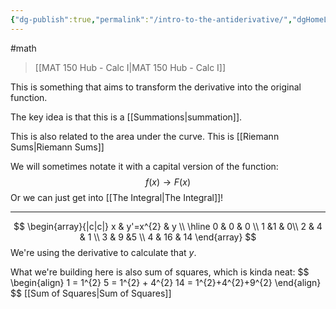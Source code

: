 ```yaml
---
{"dg-publish":true,"permalink":"/intro-to-the-antiderivative/","dgHomeLink":true,"dgPassFrontmatter":false,"dgShowLocalGraph":true}
---
```


#math 
> [[MAT 150 Hub - Calc I|MAT 150 Hub - Calc I]]

This is something that aims to transform the derivative into the original function.

The key idea is that this is a [[Summations|summation]]. 
<style>
.container {font-family: sans-serif; text-align: center;}
.button-wrapper button {z-index: 1;height: 40px; width: 100px; margin: 10px;padding: 5px;}
.excalidraw .App-menu_top .buttonList { display: flex;}
.excalidraw-wrapper { height: 800px; margin: 50px; position: relative;}
:root[dir="ltr"] .excalidraw .layer-ui__wrapper .zen-mode-transition.App-menu_bottom--transition-left {transform: none;}
</style><script src="https://unpkg.com/react@17/umd/react.production.min.js"></script><script src="https://unpkg.com/react-dom@17/umd/react-dom.production.min.js"></script><script type="text/javascript" src="https://unpkg.com/@excalidraw/excalidraw@0.12.0/dist/excalidraw.production.min.js"></script><div id="Antiderivative_2022-10-17_1044.04.excalidraw.md1"></div><script>(function(){const InitialData={"type":"excalidraw","version":2,"source":"https://excalidraw.com","elements":[{"type":"arrow","version":296,"versionNonce":1242508285,"isDeleted":false,"id":"mfVyxpGw-oXcrDNycsBp0","fillStyle":"hachure","strokeWidth":1,"strokeStyle":"solid","roughness":1,"opacity":100,"angle":0,"x":-42.062917657276785,"y":27.922073457763872,"strokeColor":"#c92a2a","backgroundColor":"transparent","width":0,"height":314.40003967285156,"seed":267939549,"groupIds":[],"strokeSharpness":"round","boundElements":[],"updated":1666028716653,"link":null,"locked":false,"startBinding":null,"endBinding":null,"lastCommittedPoint":null,"startArrowhead":null,"endArrowhead":"arrow","points":[[0,0],[0,-314.40003967285156]]},{"type":"arrow","version":327,"versionNonce":46620243,"isDeleted":false,"id":"lF4BdQq7NBHKo1nGjgX92","fillStyle":"hachure","strokeWidth":1,"strokeStyle":"solid","roughness":1,"opacity":100,"angle":0,"x":-80.46291155376116,"y":-10.477950956298628,"strokeColor":"#c92a2a","backgroundColor":"transparent","width":399.9999694824219,"height":0,"seed":1563441523,"groupIds":[],"strokeSharpness":"round","boundElements":[],"updated":1666028716653,"link":null,"locked":false,"startBinding":null,"endBinding":null,"lastCommittedPoint":null,"startArrowhead":null,"endArrowhead":"arrow","points":[[0,0],[399.9999694824219,0]]},{"type":"text","version":79,"versionNonce":1990370397,"isDeleted":false,"id":"UZ8RRqVY","fillStyle":"hachure","strokeWidth":1,"strokeStyle":"solid","roughness":1,"opacity":100,"angle":0,"x":-109.53705792866072,"y":-316.00961313061543,"strokeColor":"#c92a2a","backgroundColor":"transparent","width":17,"height":25,"seed":2015398717,"groupIds":[],"strokeSharpness":"sharp","boundElements":[],"updated":1666028716653,"link":null,"locked":false,"fontSize":20,"fontFamily":1,"text":"y'","rawText":"y'","baseline":18,"textAlign":"left","verticalAlign":"top","containerId":null,"originalText":"y'"},{"type":"arrow","version":318,"versionNonce":1280539965,"isDeleted":false,"id":"oFyTenxojWjPOrBKXIGOG","fillStyle":"hachure","strokeWidth":0.5,"strokeStyle":"dashed","roughness":0,"opacity":100,"angle":0,"x":-26.62454742812554,"y":-14.224868830688877,"strokeColor":"#c92a2a","backgroundColor":"transparent","width":0,"height":32.97655524038794,"seed":7246611,"groupIds":[],"strokeSharpness":"round","boundElements":[],"updated":1666028717602,"link":null,"locked":false,"startBinding":{"elementId":"Wfd_5PoI8ejD-BhJdyFhn","focus":2.403511120726197,"gap":6.175440364843212},"endBinding":{"elementId":"Aode3snKvEqLmPT9xs0FO","focus":2.046785134927776,"gap":5.024571842188038},"lastCommittedPoint":null,"startArrowhead":null,"endArrowhead":"bar","points":[[0,0],[0,-32.97655524038794]]},{"type":"arrow","version":186,"versionNonce":1230852349,"isDeleted":false,"id":"cWdz-THxhWz57rj9z0u2i","fillStyle":"hachure","strokeWidth":0.5,"strokeStyle":"dashed","roughness":0,"opacity":100,"angle":0,"x":-2.7058192717922793,"y":-14.224868830688877,"strokeColor":"#c92a2a","backgroundColor":"transparent","width":0,"height":62.184418816994366,"seed":1908808605,"groupIds":[],"strokeSharpness":"round","boundElements":[],"updated":1666028722013,"link":null,"locked":false,"startBinding":{"elementId":"Aode3snKvEqLmPT9xs0FO","focus":2.936280062827456,"gap":9.294150210629596},"endBinding":{"elementId":"aWHLNogBMIO4hyTM9QSwz","focus":2.7303760074646553,"gap":8.305810116518842},"lastCommittedPoint":null,"startArrowhead":null,"endArrowhead":"bar","points":[[0,0],[0,-62.184418816994366]]},{"type":"arrow","version":188,"versionNonce":43649363,"isDeleted":false,"id":"soOVk-hORS8wUFrUSk_mX","fillStyle":"hachure","strokeWidth":0.5,"strokeStyle":"dashed","roughness":0,"opacity":100,"angle":0,"x":24.73320887466116,"y":-12.340522998798235,"strokeColor":"#c92a2a","backgroundColor":"transparent","width":0,"height":43.34060108215829,"seed":166770867,"groupIds":[],"strokeSharpness":"round","boundElements":[],"updated":1666028722013,"link":null,"locked":false,"startBinding":{"elementId":"aWHLNogBMIO4hyTM9QSwz","focus":2.9860845552853994,"gap":9.533211926418971},"endBinding":null,"lastCommittedPoint":null,"startArrowhead":null,"endArrowhead":"bar","points":[[0,0],[0,-43.34060108215829]]},{"type":"arrow","version":98,"versionNonce":1484845341,"isDeleted":false,"id":"nSVaoN2MVkrsr54aSZkhm","fillStyle":"hachure","strokeWidth":0.5,"strokeStyle":"dashed","roughness":0,"opacity":100,"angle":0,"x":42.46137244138788,"y":-1.0343042410824523,"strokeColor":"#c92a2a","backgroundColor":"transparent","width":0,"height":14.132809388737655,"seed":1427808253,"groupIds":[],"strokeSharpness":"round","boundElements":[],"updated":1666028716653,"link":null,"locked":false,"startBinding":null,"endBinding":null,"lastCommittedPoint":null,"startArrowhead":null,"endArrowhead":"bar","points":[[0,0],[0,-14.132809388737655]]},{"type":"arrow","version":158,"versionNonce":555219763,"isDeleted":false,"id":"a0oou1HkRPx8Budh87PSL","fillStyle":"hachure","strokeWidth":0.5,"strokeStyle":"dashed","roughness":0,"opacity":100,"angle":0,"x":66.13163704087412,"y":-12.163834128164638,"strokeColor":"#c92a2a","backgroundColor":"transparent","width":0,"height":10.364045841770462,"seed":391981651,"groupIds":[],"strokeSharpness":"round","boundElements":[],"updated":1666028716653,"link":null,"locked":false,"startBinding":null,"endBinding":null,"lastCommittedPoint":null,"startArrowhead":null,"endArrowhead":"bar","points":[[0,0],[0,10.364045841770462]]},{"type":"arrow","version":127,"versionNonce":417252733,"isDeleted":false,"id":"kb-uSyAV_0IPk5ZeNrQnB","fillStyle":"hachure","strokeWidth":0.5,"strokeStyle":"dashed","roughness":0,"opacity":100,"angle":0,"x":78.90040058784132,"y":-8.395142464383241,"strokeColor":"#c92a2a","backgroundColor":"transparent","width":0,"height":34.860972955464376,"seed":2015336541,"groupIds":[],"strokeSharpness":"round","boundElements":[],"updated":1666028716653,"link":null,"locked":false,"startBinding":null,"endBinding":null,"lastCommittedPoint":null,"startArrowhead":null,"endArrowhead":"bar","points":[[0,0],[0,34.860972955464376]]},{"type":"arrow","version":138,"versionNonce":2105023699,"isDeleted":false,"id":"RR-yd19Fn-IfZJRJAsdBz","fillStyle":"hachure","strokeWidth":0.5,"strokeStyle":"dashed","roughness":0,"opacity":100,"angle":0,"x":94.91762769165541,"y":-8.395142464383241,"strokeColor":"#c92a2a","backgroundColor":"transparent","width":0,"height":29.207863576606428,"seed":1300916211,"groupIds":[],"strokeSharpness":"round","boundElements":[],"updated":1666028716653,"link":null,"locked":false,"startBinding":null,"endBinding":null,"lastCommittedPoint":null,"startArrowhead":null,"endArrowhead":"bar","points":[[0,0],[0,29.207863576606428]]},{"type":"arrow","version":205,"versionNonce":1262685661,"isDeleted":false,"id":"_gV_hqJLP_WN3T3OI-I9C","fillStyle":"hachure","strokeWidth":0.5,"strokeStyle":"dashed","roughness":0,"opacity":100,"angle":0,"x":107.16601936531652,"y":-11.692819553377774,"strokeColor":"#c92a2a","backgroundColor":"transparent","width":0,"height":10.364045841770462,"seed":1957070013,"groupIds":[],"strokeSharpness":"round","boundElements":[],"updated":1666028716653,"link":null,"locked":false,"startBinding":null,"endBinding":null,"lastCommittedPoint":null,"startArrowhead":null,"endArrowhead":"bar","points":[[0,0],[0,10.364045841770462]]},{"type":"arrow","version":249,"versionNonce":1218644595,"isDeleted":false,"id":"JfSVdLiWlqn5ukXVSdD9K","fillStyle":"hachure","strokeWidth":0.5,"strokeStyle":"dashed","roughness":0,"opacity":100,"angle":0,"x":120.35665583810896,"y":-10.279488296273996,"strokeColor":"#c92a2a","backgroundColor":"transparent","width":0,"height":1.884345831890755,"seed":1920922003,"groupIds":[],"strokeSharpness":"round","boundElements":[],"updated":1666028716653,"link":null,"locked":false,"startBinding":null,"endBinding":null,"lastCommittedPoint":null,"startArrowhead":null,"endArrowhead":"bar","points":[[0,0],[0,1.884345831890755]]},{"type":"arrow","version":88,"versionNonce":1321159229,"isDeleted":false,"id":"UDy-wIXzaXPooK2IMklsv","fillStyle":"hachure","strokeWidth":0.5,"strokeStyle":"dashed","roughness":0,"opacity":100,"angle":0,"x":141.08474752164977,"y":-8.395142464383241,"strokeColor":"#c92a2a","backgroundColor":"transparent","width":0,"height":8.479628126694024,"seed":777053469,"groupIds":[],"strokeSharpness":"round","boundElements":[],"updated":1666028716653,"link":null,"locked":false,"startBinding":null,"endBinding":null,"lastCommittedPoint":null,"startArrowhead":null,"endArrowhead":"bar","points":[[0,0],[0,-8.479628126694024]]},{"type":"arrow","version":117,"versionNonce":2002732051,"isDeleted":false,"id":"hqy1Smeq0tKBxN3C5CLE0","fillStyle":"hachure","strokeWidth":0.5,"strokeStyle":"dashed","roughness":0,"opacity":100,"angle":0,"x":156.15980170951866,"y":-11.221661212219317,"strokeColor":"#c92a2a","backgroundColor":"transparent","width":0,"height":16.959400019759528,"seed":1198606131,"groupIds":[],"strokeSharpness":"round","boundElements":[],"updated":1666028716653,"link":null,"locked":false,"startBinding":null,"endBinding":null,"lastCommittedPoint":null,"startArrowhead":null,"endArrowhead":"bar","points":[[0,0],[0,-16.959400019759528]]},{"type":"arrow","version":100,"versionNonce":607451805,"isDeleted":false,"id":"W-ubiC0JP6NRcd9mDjB6O","fillStyle":"hachure","strokeWidth":0.5,"strokeStyle":"dashed","roughness":0,"opacity":100,"angle":0,"x":179.71448402408134,"y":-12.163834128164638,"strokeColor":"#c92a2a","backgroundColor":"transparent","width":0,"height":41.456255250267645,"seed":412105085,"groupIds":[],"strokeSharpness":"round","boundElements":[],"updated":1666028716653,"link":null,"locked":false,"startBinding":null,"endBinding":null,"lastCommittedPoint":null,"startArrowhead":null,"endArrowhead":"bar","points":[[0,0],[0,-41.456255250267645]]},{"type":"arrow","version":122,"versionNonce":564349363,"isDeleted":false,"id":"RrwdPi3yziNIKCDXTimdX","fillStyle":"hachure","strokeWidth":0.5,"strokeStyle":"dashed","roughness":0,"opacity":100,"angle":0,"x":197.6159850766004,"y":-12.163834128164638,"strokeColor":"#c92a2a","backgroundColor":"transparent","width":0,"height":72.54846465876483,"seed":583526611,"groupIds":[],"strokeSharpness":"round","boundElements":[],"updated":1666028716653,"link":null,"locked":false,"startBinding":null,"endBinding":null,"lastCommittedPoint":null,"startArrowhead":null,"endArrowhead":"bar","points":[[0,0],[0,-72.54846465876483]]},{"type":"arrow","version":112,"versionNonce":878026493,"isDeleted":false,"id":"Zg3x80xMnYr6NKLE3KlGU","fillStyle":"hachure","strokeWidth":0.5,"strokeStyle":"dashed","roughness":0,"opacity":100,"angle":0,"x":215.51755801230524,"y":-6.7462859490900655,"strokeColor":"#c92a2a","backgroundColor":"transparent","width":0,"height":54.64689172305998,"seed":1017512413,"groupIds":[],"strokeSharpness":"round","boundElements":[],"updated":1666028716653,"link":null,"locked":false,"startBinding":null,"endBinding":null,"lastCommittedPoint":null,"startArrowhead":null,"endArrowhead":"bar","points":[[0,0],[0,-54.64689172305998]]},{"type":"arrow","version":91,"versionNonce":479566675,"isDeleted":false,"id":"vIacpBsQsHQwIK1c-oM-k","fillStyle":"hachure","strokeWidth":0.5,"strokeStyle":"dashed","roughness":0,"opacity":100,"angle":0,"x":229.6503674010429,"y":-8.63063178098082,"strokeColor":"#c92a2a","backgroundColor":"transparent","width":8.881784197001252e-16,"height":16.017227103814093,"seed":1243174515,"groupIds":[],"strokeSharpness":"round","boundElements":[],"updated":1666028716653,"link":null,"locked":false,"startBinding":null,"endBinding":null,"lastCommittedPoint":null,"startArrowhead":null,"endArrowhead":"bar","points":[[0,0],[8.881784197001252e-16,-16.017227103814093]]},{"type":"arrow","version":76,"versionNonce":1436727133,"isDeleted":false,"id":"ftB3BzCfKR_ci3nXUmzp6","fillStyle":"hachure","strokeWidth":0.5,"strokeStyle":"dashed","roughness":0,"opacity":100,"angle":0,"x":244.725349705726,"y":-5.804113033144745,"strokeColor":"#c92a2a","backgroundColor":"transparent","width":0,"height":10.364045841770462,"seed":2141437501,"groupIds":[],"strokeSharpness":"round","boundElements":[],"updated":1666028716653,"link":null,"locked":false,"startBinding":null,"endBinding":null,"lastCommittedPoint":null,"startArrowhead":null,"endArrowhead":"bar","points":[[0,0],[0,-10.364045841770462]]},{"type":"arrow","version":101,"versionNonce":1418508531,"isDeleted":false,"id":"V1-JqEMx0qvzLa2PZsb10","fillStyle":"hachure","strokeWidth":0.5,"strokeStyle":"dashed","roughness":0,"opacity":100,"angle":0,"x":262.62692264143084,"y":-9.572876580111938,"strokeColor":"#c92a2a","backgroundColor":"transparent","width":0,"height":7.537527093934386,"seed":204214291,"groupIds":[],"strokeSharpness":"round","boundElements":[],"updated":1666028716653,"link":null,"locked":false,"startBinding":null,"endBinding":null,"lastCommittedPoint":null,"startArrowhead":null,"endArrowhead":"bar","points":[[0,0],[0,7.537527093934386]]},{"type":"arrow","version":122,"versionNonce":309183421,"isDeleted":false,"id":"19bWJa63dyWjx7DMJFEUu","fillStyle":"hachure","strokeWidth":0.5,"strokeStyle":"dashed","roughness":0,"opacity":100,"angle":0,"x":279.87538619827774,"y":-5.977522402122872,"strokeColor":"#c92a2a","backgroundColor":"transparent","width":0,"height":17.90157293570485,"seed":678096541,"groupIds":[],"strokeSharpness":"round","boundElements":[],"updated":1666028716653,"link":null,"locked":false,"startBinding":null,"endBinding":null,"lastCommittedPoint":null,"startArrowhead":null,"endArrowhead":"bar","points":[[0,0],[0,17.90157293570485]]},{"type":"line","version":563,"versionNonce":1729045139,"isDeleted":false,"id":"ku7V7GSpT-wGp36qvZe52","fillStyle":"hachure","strokeWidth":0.5,"strokeStyle":"solid","roughness":0,"opacity":100,"angle":0,"x":-49.18886905246313,"y":-41.51544646343302,"strokeColor":"#c92a2a","backgroundColor":"transparent","width":332.4444580078125,"height":98.6667209201388,"seed":452367795,"groupIds":[],"strokeSharpness":"round","boundElements":[],"updated":1666028716653,"link":null,"locked":false,"startBinding":null,"endBinding":null,"lastCommittedPoint":null,"startArrowhead":null,"endArrowhead":null,"points":[[0,0],[37.3333740234375,-37.33330620659717],[80,-16.000027126736086],[96.88890245225696,25.77779134114587],[117.3333740234375,47.111138237847285],[133.33333333333337,60.44447157118054],[159.11112467447913,38.22224934895837],[191.99998643663196,20.444471571180543],[236.4444308810764,-38.22224934895826],[272.88892957899304,-6.222195095486086],[315.55555555555554,38.22224934895837],[332.4444580078125,52.4444580078125]]},{"id":"Wfd_5PoI8ejD-BhJdyFhn","type":"rectangle","x":-41.5999755859375,"y":-55.843788146972656,"width":8.79998779296875,"height":50.4000244140625,"angle":0,"strokeColor":"#c92a2a","backgroundColor":"#fa5252","fillStyle":"hachure","strokeWidth":1,"strokeStyle":"solid","roughness":1,"opacity":100,"groupIds":[],"strokeSharpness":"sharp","seed":334211933,"version":108,"versionNonce":785925149,"isDeleted":false,"boundElements":[{"id":"oFyTenxojWjPOrBKXIGOG","type":"arrow"}],"updated":1666028716653,"link":null,"locked":false},{"type":"rectangle","version":144,"versionNonce":2094225459,"isDeleted":false,"id":"qEPt8U3qqvEcLOK0_LyGF","fillStyle":"hachure","strokeWidth":1,"strokeStyle":"solid","roughness":1,"opacity":100,"angle":0,"x":-31,"y":-66.44379425048828,"strokeColor":"#c92a2a","backgroundColor":"#fa5252","width":8,"height":56.000030517578125,"seed":2000150141,"groupIds":[],"strokeSharpness":"sharp","boundElements":[{"id":"oFyTenxojWjPOrBKXIGOG","type":"arrow"}],"updated":1666028716653,"link":null,"locked":false},{"type":"rectangle","version":254,"versionNonce":1859369085,"isDeleted":false,"id":"Aode3snKvEqLmPT9xs0FO","fillStyle":"hachure","strokeWidth":1,"strokeStyle":"solid","roughness":1,"opacity":100,"angle":0,"x":-21.5999755859375,"y":-81.44377899169922,"strokeColor":"#c92a2a","backgroundColor":"#fa5252","width":9.600006103515625,"height":68.00003051757811,"seed":878203677,"groupIds":[],"strokeSharpness":"sharp","boundElements":[{"id":"oFyTenxojWjPOrBKXIGOG","type":"arrow"},{"id":"cWdz-THxhWz57rj9z0u2i","type":"arrow"}],"updated":1666028716653,"link":null,"locked":false},{"type":"rectangle","version":290,"versionNonce":622361405,"isDeleted":false,"id":"5L_Ozu8ZXympm77QZHL6z","fillStyle":"hachure","strokeWidth":1,"strokeStyle":"solid","roughness":1,"opacity":100,"angle":0,"x":-6.6000213623046875,"y":-80.44377899169922,"strokeColor":"#c92a2a","backgroundColor":"#fa5252","width":9.600006103515625,"height":68.00003051757811,"seed":31203603,"groupIds":[],"strokeSharpness":"sharp","boundElements":[{"id":"oFyTenxojWjPOrBKXIGOG","type":"arrow"},{"id":"cWdz-THxhWz57rj9z0u2i","type":"arrow"},{"id":"NsiJILbJzyMzLcjUUO_gy","type":"arrow"}],"updated":1666028725711,"link":null,"locked":false},{"type":"rectangle","version":595,"versionNonce":454916019,"isDeleted":false,"id":"aWHLNogBMIO4hyTM9QSwz","fillStyle":"hachure","strokeWidth":1,"strokeStyle":"solid","roughness":1,"opacity":100,"angle":0,"x":5.5999908447265625,"y":-73.24378204345703,"strokeColor":"#c92a2a","backgroundColor":"#fa5252","width":9.600006103515625,"height":57.60003662109374,"seed":1790513661,"groupIds":[],"strokeSharpness":"sharp","boundElements":[{"id":"oFyTenxojWjPOrBKXIGOG","type":"arrow"},{"id":"cWdz-THxhWz57rj9z0u2i","type":"arrow"},{"id":"soOVk-hORS8wUFrUSk_mX","type":"arrow"}],"updated":1666028722010,"link":null,"locked":false},{"id":"NsiJILbJzyMzLcjUUO_gy","type":"arrow","x":32.800018310546875,"y":-140.6437759399414,"width":44,"height":91.20001220703125,"angle":0,"strokeColor":"#000000","backgroundColor":"#fa5252","fillStyle":"hachure","strokeWidth":1,"strokeStyle":"solid","roughness":1,"opacity":100,"groupIds":[],"strokeSharpness":"round","seed":466839283,"version":133,"versionNonce":565366941,"isDeleted":false,"boundElements":null,"updated":1666028736465,"link":null,"locked":false,"points":[[0,0],[-44,91.20001220703125]],"lastCommittedPoint":null,"startBinding":{"elementId":"a7rDMm6Y","focus":0.5764468899609841,"gap":14},"endBinding":{"elementId":"5L_Ozu8ZXympm77QZHL6z","focus":-0.5115817159697345,"gap":4.5999603271484375},"startArrowhead":null,"endArrowhead":"arrow"},{"id":"a7rDMm6Y","type":"text","x":1.199981689453125,"y":-179.6437759399414,"width":226,"height":25,"angle":0,"strokeColor":"#000000","backgroundColor":"#fa5252","fillStyle":"hachure","strokeWidth":1,"strokeStyle":"solid","roughness":1,"opacity":100,"groupIds":[],"strokeSharpness":"sharp","seed":932398909,"version":49,"versionNonce":605410227,"isDeleted":false,"boundElements":[{"id":"NsiJILbJzyMzLcjUUO_gy","type":"arrow"}],"updated":1666028736465,"link":null,"locked":false,"text":"rise of y for this step","rawText":"rise of y for this step","fontSize":20,"fontFamily":1,"textAlign":"left","verticalAlign":"top","baseline":18,"containerId":null,"originalText":"rise of y for this step"}],"appState":{"theme":"light","viewBackgroundColor":"#ffffff","currentItemStrokeColor":"#000000","currentItemBackgroundColor":"#fa5252","currentItemFillStyle":"hachure","currentItemStrokeWidth":1,"currentItemStrokeStyle":"solid","currentItemRoughness":1,"currentItemOpacity":100,"currentItemFontFamily":1,"currentItemFontSize":20,"currentItemTextAlign":"left","currentItemStrokeSharpness":"sharp","currentItemStartArrowhead":null,"currentItemEndArrowhead":"arrow","currentItemLinearStrokeSharpness":"round","gridSize":null,"colorPalette":{}},"files":{}};InitialData.scrollToContent=true;App=()=>{const e=React.useRef(null),t=React.useRef(null),[n,i]=React.useState({width:void 0,height:void 0});return React.useEffect(()=>{i({width:t.current.getBoundingClientRect().width,height:t.current.getBoundingClientRect().height});const e=()=>{i({width:t.current.getBoundingClientRect().width,height:t.current.getBoundingClientRect().height})};return window.addEventListener("resize",e),()=>window.removeEventListener("resize",e)},[t]),React.createElement(React.Fragment,null,React.createElement("div",{className:"excalidraw-wrapper",ref:t},React.createElement(ExcalidrawLib.Excalidraw,{ref:e,width:n.width,height:n.height,initialData:InitialData,viewModeEnabled:!0,zenModeEnabled:!0,gridModeEnabled:!1})))},excalidrawWrapper=document.getElementById("Antiderivative_2022-10-17_1044.04.excalidraw.md1");ReactDOM.render(React.createElement(App),excalidrawWrapper);})();</script>
This is also related to the area under the curve.
This is [[Riemann Sums|Riemann Sums]]

We will sometimes notate it with a capital version of the function:
$$
f(x) \rightarrow F(x)
$$
Or we can just get into [[The Integral|The Integral]]!

---

<div id="Derivative_and_Antiderivative_with_Estimated_Graphing_2022-10-17_1031.35.excalidraw.md2"></div><script>(function(){const InitialData={"type":"excalidraw","version":2,"source":"https://excalidraw.com","elements":[{"type":"arrow","version":288,"versionNonce":1521681277,"isDeleted":false,"id":"gQ_7O5PgAx9VnKNGCytHK","fillStyle":"hachure","strokeWidth":1,"strokeStyle":"solid","roughness":1,"opacity":100,"angle":0,"x":-295.8629664854018,"y":0.5220795612794973,"strokeColor":"#c92a2a","backgroundColor":"transparent","width":0,"height":314.40003967285156,"seed":1474087763,"groupIds":[],"strokeSharpness":"round","boundElements":[],"updated":1666027898172,"link":null,"locked":false,"startBinding":null,"endBinding":null,"lastCommittedPoint":null,"startArrowhead":null,"endArrowhead":"arrow","points":[[0,0],[0,-314.40003967285156]]},{"type":"arrow","version":319,"versionNonce":546225875,"isDeleted":false,"id":"J_WXz4tyUlLwHF3D5S1pN","fillStyle":"hachure","strokeWidth":1,"strokeStyle":"solid","roughness":1,"opacity":100,"angle":0,"x":-334.26296038188616,"y":-37.877944852783,"strokeColor":"#c92a2a","backgroundColor":"transparent","width":399.9999694824219,"height":0,"seed":967214941,"groupIds":[],"strokeSharpness":"round","boundElements":[],"updated":1666027898172,"link":null,"locked":false,"startBinding":null,"endBinding":null,"lastCommittedPoint":null,"startArrowhead":null,"endArrowhead":"arrow","points":[[0,0],[399.9999694824219,0]]},{"type":"text","version":71,"versionNonce":64981981,"isDeleted":false,"id":"Cb5p2aT1","fillStyle":"hachure","strokeWidth":1,"strokeStyle":"solid","roughness":1,"opacity":100,"angle":0,"x":-363.3371067567857,"y":-343.4096070270998,"strokeColor":"#c92a2a","backgroundColor":"transparent","width":17,"height":25,"seed":2137909491,"groupIds":[],"strokeSharpness":"sharp","boundElements":[],"updated":1666027898172,"link":null,"locked":false,"fontSize":20,"fontFamily":1,"text":"y'","rawText":"y'","baseline":18,"textAlign":"left","verticalAlign":"top","containerId":null,"originalText":"y'"},{"type":"arrow","version":206,"versionNonce":1419078771,"isDeleted":false,"id":"UltnH8qKW0ovqZpgRjxDP","fillStyle":"hachure","strokeWidth":0.5,"strokeStyle":"dashed","roughness":0,"opacity":100,"angle":0,"x":-280.42459625625054,"y":-41.62486272717325,"strokeColor":"#c92a2a","backgroundColor":"transparent","width":0,"height":32.97655524038794,"seed":1702335421,"groupIds":[],"strokeSharpness":"round","boundElements":[],"updated":1666027898172,"link":null,"locked":false,"startBinding":null,"endBinding":null,"lastCommittedPoint":null,"startArrowhead":null,"endArrowhead":"bar","points":[[0,0],[0,-32.97655524038794]]},{"type":"arrow","version":111,"versionNonce":2065434685,"isDeleted":false,"id":"1gH65jf6Ghr2yLQ9dGQFE","fillStyle":"hachure","strokeWidth":0.5,"strokeStyle":"dashed","roughness":0,"opacity":100,"angle":0,"x":-256.5058680999173,"y":-41.62486272717325,"strokeColor":"#c92a2a","backgroundColor":"transparent","width":0,"height":62.184418816994366,"seed":2118800019,"groupIds":[],"strokeSharpness":"round","boundElements":[],"updated":1666027898172,"link":null,"locked":false,"startBinding":null,"endBinding":null,"lastCommittedPoint":null,"startArrowhead":null,"endArrowhead":"bar","points":[[0,0],[0,-62.184418816994366]]},{"type":"arrow","version":105,"versionNonce":1521837587,"isDeleted":false,"id":"qjzpgzssXj9mudwINmfAm","fillStyle":"hachure","strokeWidth":0.5,"strokeStyle":"dashed","roughness":0,"opacity":100,"angle":0,"x":-229.06683995346384,"y":-39.74051689528261,"strokeColor":"#c92a2a","backgroundColor":"transparent","width":0,"height":43.34060108215829,"seed":539497501,"groupIds":[],"strokeSharpness":"round","boundElements":[],"updated":1666027898172,"link":null,"locked":false,"startBinding":null,"endBinding":null,"lastCommittedPoint":null,"startArrowhead":null,"endArrowhead":"bar","points":[[0,0],[0,-43.34060108215829]]},{"type":"arrow","version":90,"versionNonce":1649014941,"isDeleted":false,"id":"EFIuxhjw4HHcs2zI5YApj","fillStyle":"hachure","strokeWidth":0.5,"strokeStyle":"dashed","roughness":0,"opacity":100,"angle":0,"x":-211.33867638673712,"y":-28.434298137566827,"strokeColor":"#c92a2a","backgroundColor":"transparent","width":0,"height":14.132809388737655,"seed":1697155123,"groupIds":[],"strokeSharpness":"round","boundElements":[],"updated":1666027898172,"link":null,"locked":false,"startBinding":null,"endBinding":null,"lastCommittedPoint":null,"startArrowhead":null,"endArrowhead":"bar","points":[[0,0],[0,-14.132809388737655]]},{"type":"arrow","version":150,"versionNonce":971320243,"isDeleted":false,"id":"42s2TRHdUF6cBb6YicVFJ","fillStyle":"hachure","strokeWidth":0.5,"strokeStyle":"dashed","roughness":0,"opacity":100,"angle":0,"x":-187.66841178725088,"y":-39.56382802464901,"strokeColor":"#c92a2a","backgroundColor":"transparent","width":0,"height":10.364045841770462,"seed":1168738429,"groupIds":[],"strokeSharpness":"round","boundElements":[],"updated":1666027898172,"link":null,"locked":false,"startBinding":null,"endBinding":null,"lastCommittedPoint":null,"startArrowhead":null,"endArrowhead":"bar","points":[[0,0],[0,10.364045841770462]]},{"type":"arrow","version":119,"versionNonce":588963069,"isDeleted":false,"id":"oUd6z-gVfAEhoHkj8Sd-a","fillStyle":"hachure","strokeWidth":0.5,"strokeStyle":"dashed","roughness":0,"opacity":100,"angle":0,"x":-174.89964824028368,"y":-35.795136360867616,"strokeColor":"#c92a2a","backgroundColor":"transparent","width":0,"height":34.860972955464376,"seed":1777273299,"groupIds":[],"strokeSharpness":"round","boundElements":[],"updated":1666027898172,"link":null,"locked":false,"startBinding":null,"endBinding":null,"lastCommittedPoint":null,"startArrowhead":null,"endArrowhead":"bar","points":[[0,0],[0,34.860972955464376]]},{"type":"arrow","version":130,"versionNonce":1447771475,"isDeleted":false,"id":"MYnXyVuU5J9FPGhbWgjVv","fillStyle":"hachure","strokeWidth":0.5,"strokeStyle":"dashed","roughness":0,"opacity":100,"angle":0,"x":-158.8824211364696,"y":-35.795136360867616,"strokeColor":"#c92a2a","backgroundColor":"transparent","width":0,"height":29.207863576606428,"seed":935162077,"groupIds":[],"strokeSharpness":"round","boundElements":[],"updated":1666027898172,"link":null,"locked":false,"startBinding":null,"endBinding":null,"lastCommittedPoint":null,"startArrowhead":null,"endArrowhead":"bar","points":[[0,0],[0,29.207863576606428]]},{"type":"arrow","version":197,"versionNonce":1963996509,"isDeleted":false,"id":"mZ2RxrbcbpQjoPiqAz216","fillStyle":"hachure","strokeWidth":0.5,"strokeStyle":"dashed","roughness":0,"opacity":100,"angle":0,"x":-146.63402946280848,"y":-39.09281344986215,"strokeColor":"#c92a2a","backgroundColor":"transparent","width":0,"height":10.364045841770462,"seed":1102337907,"groupIds":[],"strokeSharpness":"round","boundElements":[],"updated":1666027898172,"link":null,"locked":false,"startBinding":null,"endBinding":null,"lastCommittedPoint":null,"startArrowhead":null,"endArrowhead":"bar","points":[[0,0],[0,10.364045841770462]]},{"type":"arrow","version":241,"versionNonce":1262361331,"isDeleted":false,"id":"jfw_2pnXUTTUMFYd4EH6M","fillStyle":"hachure","strokeWidth":0.5,"strokeStyle":"dashed","roughness":0,"opacity":100,"angle":0,"x":-133.44339299001604,"y":-37.67948219275837,"strokeColor":"#c92a2a","backgroundColor":"transparent","width":0,"height":1.884345831890755,"seed":603278653,"groupIds":[],"strokeSharpness":"round","boundElements":[],"updated":1666027898172,"link":null,"locked":false,"startBinding":null,"endBinding":null,"lastCommittedPoint":null,"startArrowhead":null,"endArrowhead":"bar","points":[[0,0],[0,1.884345831890755]]},{"type":"arrow","version":80,"versionNonce":595296701,"isDeleted":false,"id":"76gBqOkRpFD3CqSZn_DBg","fillStyle":"hachure","strokeWidth":0.5,"strokeStyle":"dashed","roughness":0,"opacity":100,"angle":0,"x":-112.71530130647523,"y":-35.795136360867616,"strokeColor":"#c92a2a","backgroundColor":"transparent","width":0,"height":8.479628126694024,"seed":985592083,"groupIds":[],"strokeSharpness":"round","boundElements":[],"updated":1666027898172,"link":null,"locked":false,"startBinding":null,"endBinding":null,"lastCommittedPoint":null,"startArrowhead":null,"endArrowhead":"bar","points":[[0,0],[0,-8.479628126694024]]},{"type":"arrow","version":109,"versionNonce":88360083,"isDeleted":false,"id":"Tdlo5QQDt7VGY5sJMg7zu","fillStyle":"hachure","strokeWidth":0.5,"strokeStyle":"dashed","roughness":0,"opacity":100,"angle":0,"x":-97.64024711860634,"y":-38.62165510870369,"strokeColor":"#c92a2a","backgroundColor":"transparent","width":0,"height":16.959400019759528,"seed":162700701,"groupIds":[],"strokeSharpness":"round","boundElements":[],"updated":1666027898172,"link":null,"locked":false,"startBinding":null,"endBinding":null,"lastCommittedPoint":null,"startArrowhead":null,"endArrowhead":"bar","points":[[0,0],[0,-16.959400019759528]]},{"type":"arrow","version":92,"versionNonce":327041565,"isDeleted":false,"id":"u95-X1gzxRPYE3B90BH08","fillStyle":"hachure","strokeWidth":0.5,"strokeStyle":"dashed","roughness":0,"opacity":100,"angle":0,"x":-74.08556480404366,"y":-39.56382802464901,"strokeColor":"#c92a2a","backgroundColor":"transparent","width":0,"height":41.456255250267645,"seed":377837235,"groupIds":[],"strokeSharpness":"round","boundElements":[],"updated":1666027898172,"link":null,"locked":false,"startBinding":null,"endBinding":null,"lastCommittedPoint":null,"startArrowhead":null,"endArrowhead":"bar","points":[[0,0],[0,-41.456255250267645]]},{"type":"arrow","version":114,"versionNonce":471087667,"isDeleted":false,"id":"VDPtHNDmG84UddwYS103i","fillStyle":"hachure","strokeWidth":0.5,"strokeStyle":"dashed","roughness":0,"opacity":100,"angle":0,"x":-56.184063751524604,"y":-39.56382802464901,"strokeColor":"#c92a2a","backgroundColor":"transparent","width":0,"height":72.54846465876483,"seed":2548221,"groupIds":[],"strokeSharpness":"round","boundElements":[],"updated":1666027898172,"link":null,"locked":false,"startBinding":null,"endBinding":null,"lastCommittedPoint":null,"startArrowhead":null,"endArrowhead":"bar","points":[[0,0],[0,-72.54846465876483]]},{"type":"arrow","version":104,"versionNonce":168425085,"isDeleted":false,"id":"pKhjNQt-478KWQ0jl_lTr","fillStyle":"hachure","strokeWidth":0.5,"strokeStyle":"dashed","roughness":0,"opacity":100,"angle":0,"x":-38.282490815819756,"y":-34.14627984557444,"strokeColor":"#c92a2a","backgroundColor":"transparent","width":0,"height":54.64689172305998,"seed":598607955,"groupIds":[],"strokeSharpness":"round","boundElements":[],"updated":1666027898172,"link":null,"locked":false,"startBinding":null,"endBinding":null,"lastCommittedPoint":null,"startArrowhead":null,"endArrowhead":"bar","points":[[0,0],[0,-54.64689172305998]]},{"type":"arrow","version":83,"versionNonce":1821670355,"isDeleted":false,"id":"zz3NI7aDBa465SeubfuYD","fillStyle":"hachure","strokeWidth":0.5,"strokeStyle":"dashed","roughness":0,"opacity":100,"angle":0,"x":-24.1496814270821,"y":-36.030625677465196,"strokeColor":"#c92a2a","backgroundColor":"transparent","width":8.881784197001252e-16,"height":16.017227103814093,"seed":1012111965,"groupIds":[],"strokeSharpness":"round","boundElements":[],"updated":1666027898172,"link":null,"locked":false,"startBinding":null,"endBinding":null,"lastCommittedPoint":null,"startArrowhead":null,"endArrowhead":"bar","points":[[0,0],[8.881784197001252e-16,-16.017227103814093]]},{"type":"arrow","version":68,"versionNonce":836771549,"isDeleted":false,"id":"cW8-X62d3Km7xMd7WZ4nA","fillStyle":"hachure","strokeWidth":0.5,"strokeStyle":"dashed","roughness":0,"opacity":100,"angle":0,"x":-9.07469912239901,"y":-33.20410692962912,"strokeColor":"#c92a2a","backgroundColor":"transparent","width":0,"height":10.364045841770462,"seed":403670515,"groupIds":[],"strokeSharpness":"round","boundElements":[],"updated":1666027898172,"link":null,"locked":false,"startBinding":null,"endBinding":null,"lastCommittedPoint":null,"startArrowhead":null,"endArrowhead":"bar","points":[[0,0],[0,-10.364045841770462]]},{"type":"arrow","version":93,"versionNonce":1926990195,"isDeleted":false,"id":"-YhLtBXwwlDnzKStwUxOr","fillStyle":"hachure","strokeWidth":0.5,"strokeStyle":"dashed","roughness":0,"opacity":100,"angle":0,"x":8.826873813305838,"y":-36.97287047659631,"strokeColor":"#c92a2a","backgroundColor":"transparent","width":0,"height":7.537527093934386,"seed":1460291261,"groupIds":[],"strokeSharpness":"round","boundElements":[],"updated":1666027898172,"link":null,"locked":false,"startBinding":null,"endBinding":null,"lastCommittedPoint":null,"startArrowhead":null,"endArrowhead":"bar","points":[[0,0],[0,7.537527093934386]]},{"type":"arrow","version":114,"versionNonce":1636973373,"isDeleted":false,"id":"3V1gSqdD0YNP-GgGLC7Ou","fillStyle":"hachure","strokeWidth":0.5,"strokeStyle":"dashed","roughness":0,"opacity":100,"angle":0,"x":26.075337370152738,"y":-33.37751629860725,"strokeColor":"#c92a2a","backgroundColor":"transparent","width":0,"height":17.90157293570485,"seed":716197779,"groupIds":[],"strokeSharpness":"round","boundElements":[],"updated":1666027898172,"link":null,"locked":false,"startBinding":null,"endBinding":null,"lastCommittedPoint":null,"startArrowhead":null,"endArrowhead":"bar","points":[[0,0],[0,17.90157293570485]]},{"type":"line","version":555,"versionNonce":1680859923,"isDeleted":false,"id":"dMG0BzEavwDb-ai9sxVNZ","fillStyle":"hachure","strokeWidth":0.5,"strokeStyle":"solid","roughness":0,"opacity":100,"angle":0,"x":-302.98891788058813,"y":-68.9154403599174,"strokeColor":"#c92a2a","backgroundColor":"transparent","width":332.4444580078125,"height":98.6667209201388,"seed":1391224605,"groupIds":[],"strokeSharpness":"round","boundElements":[],"updated":1666027898172,"link":null,"locked":false,"startBinding":null,"endBinding":null,"lastCommittedPoint":null,"startArrowhead":null,"endArrowhead":null,"points":[[0,0],[37.3333740234375,-37.33330620659717],[80,-16.000027126736086],[96.88890245225696,25.77779134114587],[117.3333740234375,47.111138237847285],[133.33333333333337,60.44447157118054],[159.11112467447913,38.22224934895837],[191.99998643663196,20.444471571180543],[236.4444308810764,-38.22224934895826],[272.88892957899304,-6.222195095486086],[315.55555555555554,38.22224934895837],[332.4444580078125,52.4444580078125]]},{"type":"arrow","version":336,"versionNonce":1597759581,"isDeleted":false,"id":"nnHlAW9ReAoT5dqXzT-Xf","fillStyle":"hachure","strokeWidth":1,"strokeStyle":"solid","roughness":1,"opacity":100,"angle":0,"x":-296.19996643066406,"y":350.35626220703125,"strokeColor":"#000000","backgroundColor":"transparent","width":0,"height":314.40003967285156,"seed":1353664605,"groupIds":[],"strokeSharpness":"round","boundElements":[],"updated":1666027910159,"link":null,"locked":false,"startBinding":null,"endBinding":null,"lastCommittedPoint":null,"startArrowhead":null,"endArrowhead":"arrow","points":[[0,0],[0,-314.40003967285156]]},{"type":"arrow","version":367,"versionNonce":725000179,"isDeleted":false,"id":"S1uEcUu3LSE2SHXW2fKQR","fillStyle":"hachure","strokeWidth":1,"strokeStyle":"solid","roughness":1,"opacity":100,"angle":0,"x":-334.59996032714844,"y":311.95623779296875,"strokeColor":"#000000","backgroundColor":"transparent","width":399.9999694824219,"height":0,"seed":1259190259,"groupIds":[],"strokeSharpness":"round","boundElements":[],"updated":1666027910159,"link":null,"locked":false,"startBinding":null,"endBinding":null,"lastCommittedPoint":null,"startArrowhead":null,"endArrowhead":"arrow","points":[[0,0],[399.9999694824219,0]]},{"id":"AyVPCEc2","type":"text","x":-355,"y":22.20623016357422,"width":11,"height":25,"angle":0,"strokeColor":"#000000","backgroundColor":"transparent","fillStyle":"hachure","strokeWidth":1,"strokeStyle":"solid","roughness":1,"opacity":100,"groupIds":[],"strokeSharpness":"sharp","seed":1634697011,"version":3,"versionNonce":1346314451,"isDeleted":false,"boundElements":null,"updated":1666027913005,"link":null,"locked":false,"text":"y","rawText":"y","fontSize":20,"fontFamily":1,"textAlign":"left","verticalAlign":"top","baseline":18,"containerId":null,"originalText":"y"},{"id":"LIIOAKMH20N62aEaUhpY7","type":"line","x":-295.1999816894531,"y":156.0062484741211,"width":360.8000183105469,"height":70.98064758586509,"angle":0,"strokeColor":"#000000","backgroundColor":"transparent","fillStyle":"hachure","strokeWidth":1,"strokeStyle":"solid","roughness":1,"opacity":100,"groupIds":[],"strokeSharpness":"round","seed":870944371,"version":770,"versionNonce":993938899,"isDeleted":false,"boundElements":null,"updated":1666027946512,"link":null,"locked":false,"points":[[0,0],[24.79998779296875,-16.79998779296875],[79.86855637704889,-48.25234424557604],[174.84561949159433,-24.062966275667122],[262.8094200974928,-70.98064758586509],[360.8000183105469,-15.199981689453125]],"lastCommittedPoint":[50.399993896484375,-29.5999755859375],"startBinding":null,"endBinding":null,"startArrowhead":null,"endArrowhead":null},{"id":"hbw1cE6cdgA0FpjhcZV1-","type":"line","x":-317.7999267578125,"y":155.2062301635742,"width":52.79998779296875,"height":0,"angle":0,"strokeColor":"#000000","backgroundColor":"transparent","fillStyle":"hachure","strokeWidth":1,"strokeStyle":"solid","roughness":1,"opacity":100,"groupIds":[],"strokeSharpness":"round","seed":2095892797,"version":55,"versionNonce":675048371,"isDeleted":false,"boundElements":null,"updated":1666027962545,"link":null,"locked":false,"points":[[0,0],[52.79998779296875,0]],"lastCommittedPoint":null,"startBinding":null,"endBinding":null,"startArrowhead":null,"endArrowhead":null},{"id":"070zBfRo","type":"text","x":-364.800048828125,"y":144.20623016357422,"width":39,"height":25,"angle":0,"strokeColor":"#000000","backgroundColor":"transparent","fillStyle":"hachure","strokeWidth":1,"strokeStyle":"solid","roughness":1,"opacity":100,"groupIds":[],"strokeSharpness":"sharp","seed":1306923677,"version":35,"versionNonce":113428851,"isDeleted":false,"boundElements":null,"updated":1666027963897,"link":null,"locked":false,"text":"????","rawText":"????","fontSize":20,"fontFamily":1,"textAlign":"left","verticalAlign":"top","baseline":18,"containerId":null,"originalText":"????"},{"id":"hLwPsTo7","type":"text","x":-425.79998779296875,"y":194.20623016357422,"width":274,"height":25,"angle":0,"strokeColor":"#000000","backgroundColor":"transparent","fillStyle":"hachure","strokeWidth":1,"strokeStyle":"solid","roughness":1,"opacity":50,"groupIds":[],"strokeSharpness":"sharp","seed":1008683187,"version":264,"versionNonce":71424381,"isDeleted":false,"boundElements":null,"updated":1666027983843,"link":null,"locked":false,"text":"We don't know the y offset","rawText":"We don't know the y offset","fontSize":20,"fontFamily":1,"textAlign":"left","verticalAlign":"top","baseline":18,"containerId":null,"originalText":"We don't know the y offset"}],"appState":{"theme":"light","viewBackgroundColor":"#ffffff","currentItemStrokeColor":"#000000","currentItemBackgroundColor":"transparent","currentItemFillStyle":"hachure","currentItemStrokeWidth":1,"currentItemStrokeStyle":"solid","currentItemRoughness":1,"currentItemOpacity":50,"currentItemFontFamily":1,"currentItemFontSize":20,"currentItemTextAlign":"left","currentItemStrokeSharpness":"sharp","currentItemStartArrowhead":null,"currentItemEndArrowhead":"arrow","currentItemLinearStrokeSharpness":"round","gridSize":null,"colorPalette":{}},"files":{}};InitialData.scrollToContent=true;App=()=>{const e=React.useRef(null),t=React.useRef(null),[n,i]=React.useState({width:void 0,height:void 0});return React.useEffect(()=>{i({width:t.current.getBoundingClientRect().width,height:t.current.getBoundingClientRect().height});const e=()=>{i({width:t.current.getBoundingClientRect().width,height:t.current.getBoundingClientRect().height})};return window.addEventListener("resize",e),()=>window.removeEventListener("resize",e)},[t]),React.createElement(React.Fragment,null,React.createElement("div",{className:"excalidraw-wrapper",ref:t},React.createElement(ExcalidrawLib.Excalidraw,{ref:e,width:n.width,height:n.height,initialData:InitialData,viewModeEnabled:!0,zenModeEnabled:!0,gridModeEnabled:!1})))},excalidrawWrapper=document.getElementById("Derivative_and_Antiderivative_with_Estimated_Graphing_2022-10-17_1031.35.excalidraw.md2");ReactDOM.render(React.createElement(App),excalidrawWrapper);})();</script>

$$
\begin{array}{|c|c|}
x & y'=x^{2} & y \\
\hline
0 & 0 & 0 \\
1 &1 & 0\\
2 & 4 & 1 \\
3 & 9 &5 \\
4 & 16 & 14
\end{array}
$$
We're using the derivative to calculate that $y$.
<div id="Antiderivative_2022-10-17_1038.25.excalidraw.md3"></div><script>(function(){const InitialData={"type":"excalidraw","version":2,"source":"https://excalidraw.com","elements":[{"id":"XQ-038UqgJwG8a3pYmz8w","type":"image","x":8.100006103515625,"y":-182.14374542236328,"width":232.99999999999997,"height":223,"angle":0,"strokeColor":"transparent","backgroundColor":"transparent","fillStyle":"hachure","strokeWidth":1,"strokeStyle":"solid","roughness":1,"opacity":100,"groupIds":[],"strokeSharpness":"round","seed":867716115,"version":18,"versionNonce":934817459,"isDeleted":false,"boundElements":null,"updated":1666028308535,"link":null,"locked":false,"status":"pending","fileId":"37622c3275e5f45d27cc6c38394440c2874661db","scale":[1,1]},{"id":"wTK6X8xdwqzs-1qip2kL9","type":"arrow","x":129.60003662109375,"y":-114.2437515258789,"width":41.43153268705484,"height":23.920506549809843,"angle":0,"strokeColor":"#c92a2a","backgroundColor":"transparent","fillStyle":"hachure","strokeWidth":0.5,"strokeStyle":"solid","roughness":1,"opacity":100,"groupIds":[],"strokeSharpness":"round","seed":1220927571,"version":56,"versionNonce":1952054397,"isDeleted":false,"boundElements":null,"updated":1666028320090,"link":null,"locked":false,"points":[[0,0],[41.43153268705484,23.920506549809843]],"lastCommittedPoint":null,"startBinding":null,"endBinding":null,"startArrowhead":null,"endArrowhead":"arrow"},{"type":"arrow","version":106,"versionNonce":695687741,"isDeleted":false,"id":"zyCOmuOcHyGdh5IiGfK1v","fillStyle":"hachure","strokeWidth":0.5,"strokeStyle":"solid","roughness":1,"opacity":100,"angle":0,"x":135.68419703537882,"y":-82.20403531836195,"strokeColor":"#c92a2a","backgroundColor":"transparent","width":41.43153268705484,"height":23.920506549809843,"seed":330290643,"groupIds":[],"strokeSharpness":"round","boundElements":[],"updated":1666028325068,"link":null,"locked":false,"startBinding":null,"endBinding":null,"lastCommittedPoint":null,"startArrowhead":null,"endArrowhead":"arrow","points":[[0,0],[41.43153268705484,23.920506549809843]]},{"type":"arrow","version":122,"versionNonce":753982877,"isDeleted":false,"id":"NHDnVoLnDcHCzh4OZ4cOC","fillStyle":"hachure","strokeWidth":0.5,"strokeStyle":"solid","roughness":1,"opacity":100,"angle":0,"x":135.08422144944132,"y":-43.804010904299446,"strokeColor":"#c92a2a","backgroundColor":"transparent","width":41.43153268705484,"height":23.920506549809843,"seed":1341142035,"groupIds":[],"strokeSharpness":"round","boundElements":[],"updated":1666028328132,"link":null,"locked":false,"startBinding":null,"endBinding":null,"lastCommittedPoint":null,"startArrowhead":null,"endArrowhead":"arrow","points":[[0,0],[41.43153268705484,23.920506549809843]]},{"type":"arrow","version":139,"versionNonce":452986195,"isDeleted":false,"id":"oFNJHJ4_fsdswvY7of4T0","fillStyle":"hachure","strokeWidth":0.5,"strokeStyle":"solid","roughness":1,"opacity":100,"angle":0,"x":136.88420924241007,"y":-5.40401700781508,"strokeColor":"#c92a2a","backgroundColor":"transparent","width":41.43153268705484,"height":23.920506549809843,"seed":2102073011,"groupIds":[],"strokeSharpness":"round","boundElements":[],"updated":1666028330446,"link":null,"locked":false,"startBinding":null,"endBinding":null,"lastCommittedPoint":null,"startArrowhead":null,"endArrowhead":"arrow","points":[[0,0],[41.43153268705484,23.920506549809843]]}],"appState":{"theme":"light","viewBackgroundColor":"#ffffff","currentItemStrokeColor":"#c92a2a","currentItemBackgroundColor":"transparent","currentItemFillStyle":"hachure","currentItemStrokeWidth":0.5,"currentItemStrokeStyle":"solid","currentItemRoughness":1,"currentItemOpacity":100,"currentItemFontFamily":1,"currentItemFontSize":20,"currentItemTextAlign":"left","currentItemStrokeSharpness":"sharp","currentItemStartArrowhead":null,"currentItemEndArrowhead":"arrow","currentItemLinearStrokeSharpness":"round","gridSize":null,"colorPalette":{}},"files":{}};InitialData.scrollToContent=true;App=()=>{const e=React.useRef(null),t=React.useRef(null),[n,i]=React.useState({width:void 0,height:void 0});return React.useEffect(()=>{i({width:t.current.getBoundingClientRect().width,height:t.current.getBoundingClientRect().height});const e=()=>{i({width:t.current.getBoundingClientRect().width,height:t.current.getBoundingClientRect().height})};return window.addEventListener("resize",e),()=>window.removeEventListener("resize",e)},[t]),React.createElement(React.Fragment,null,React.createElement("div",{className:"excalidraw-wrapper",ref:t},React.createElement(ExcalidrawLib.Excalidraw,{ref:e,width:n.width,height:n.height,initialData:InitialData,viewModeEnabled:!0,zenModeEnabled:!0,gridModeEnabled:!1})))},excalidrawWrapper=document.getElementById("Antiderivative_2022-10-17_1038.25.excalidraw.md3");ReactDOM.render(React.createElement(App),excalidrawWrapper);})();</script>
What we're building here is also sum of squares, which is kinda neat:
$$
\begin{align}
1 = 1^{2}
5 = 1^{2} + 4^{2}
14 = 1^{2}+4^{2}+9^{2}
\end{align}
$$
[[Sum of Squares|Sum of Squares]]